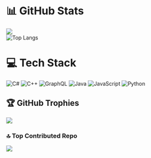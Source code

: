 # 📊 GitHub Stats
![](https://github-readme-stats.vercel.app/api?username=macapac&theme=radical&hide_border=true&include_all_commits=false&count_private=false&hide=contribs&hide_rank=true)<br/>
![Top Langs](https://github-readme-stats.vercel.app/api/top-langs/?username=macapac&hide_progress=true&hide_border=true&theme=radical)

# 💻 Tech Stack
![C#](https://img.shields.io/badge/c%23-%23239120.svg?style=for-the-badge&logo=csharp&logoColor=white) ![C++](https://img.shields.io/badge/c++-%2300599C.svg?style=for-the-badge&logo=c%2B%2B&logoColor=white) ![GraphQL](https://img.shields.io/badge/-GraphQL-E10098?style=for-the-badge&logo=graphql&logoColor=white) ![Java](https://img.shields.io/badge/java-%23ED8B00.svg?style=for-the-badge&logo=openjdk&logoColor=white) ![JavaScript](https://img.shields.io/badge/javascript-%23323330.svg?style=for-the-badge&logo=javascript&logoColor=%23F7DF1E) ![Python](https://img.shields.io/badge/python-3670A0?style=for-the-badge&logo=python&logoColor=ffdd54)

## 🏆 GitHub Trophies
![](https://github-profile-trophy.vercel.app/?username=macapac&theme=radical&no-frame=true&no-bg=true&margin-w=4)

### 🔝 Top Contributed Repo
![](https://github-contributor-stats.vercel.app/api?username=macapac&limit=5&theme=dark&combine_all_yearly_contributions=true&hide_border=true)


<!-- Proudly created with GPRM ( https://gprm.itsvg.in ) -->
